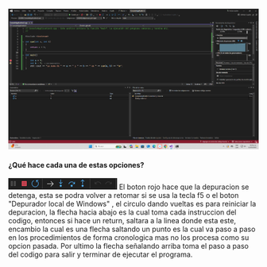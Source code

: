 ![Resultado del programa](../../../../assets/unidad3-1.png)
#### ¿Qué hace cada una de estas opciones?
![Resultado del programa](../../../../assets/unidad3-1,2.png) 
El boton rojo hace que la depuracion se detenga, esta se podra volver a retomar si se usa la tecla
f5 o el boton "Depurador local de Windows" , el circulo dando vueltas es para reiniciar la depuracion, la 
flecha hacia abajo es la cual toma cada instruccion del codigo, entonces si hace un return, saltara a la linea
donde esta este, encambio la cual es una flecha saltando un punto es la cual va paso a paso en los procedimientos
de forma cronologica mas no los procesa como su opcion pasada.
Por ultimo la flecha señalando arriba toma el paso a paso del codigo para salir y terminar de ejecutar el programa.
